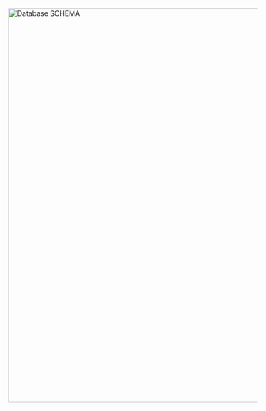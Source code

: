 <img width="1353" height="797" alt="Database SCHEMA" src="https://github.com/user-attachments/assets/a6e1aafe-cd38-4d80-b73a-e8e6a5ab5cb7" />
